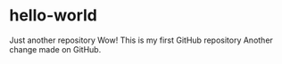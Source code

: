 # hello-world
Just another repository
Wow!  This is my first GitHub repository
Another change made on GitHub.
